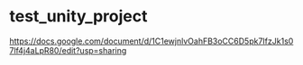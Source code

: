 # test_unity_project

https://docs.google.com/document/d/1C1ewjnlvOahFB3oCC6D5pk7IfzJk1s07lf4j4aLpR80/edit?usp=sharing
